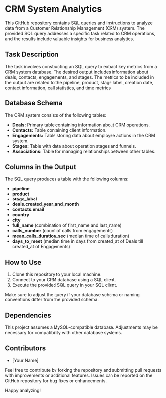 # CRM System Analytics

This GitHub repository contains SQL queries and instructions to analyze data from a Customer Relationship Management (CRM) system. The provided SQL query addresses a specific task related to CRM operations, and the results include valuable insights for business analytics.

## **Task Description**

The task involves constructing an SQL query to extract key metrics from a CRM system database. The desired output includes information about deals, contacts, engagements, and stages. The metrics to be included in the output are related to the pipeline, product, stage label, creation date, contact information, call statistics, and time metrics.

## **Database Schema**

The CRM system consists of the following tables:

- **Deals:** Primary table containing information about CRM operations.
- **Contacts:** Table containing client information.
- **Engagements:** Table storing data about employee actions in the CRM system.
- **Stages:** Table with data about operation stages and funnels.
- **Associations:** Table for managing relationships between other tables.

## **Columns in the Output**

The SQL query produces a table with the following columns:

- **pipeline**
- **product**
- **stage_label**
- **deals.created_year_and_month**
- **contacts.email**
- **country**
- **city**
- **full_name** (combination of first_name and last_name)
- **calls_number** (count of calls from engagements)
- **mean_calls_duration_sec** (median time of calls duration)
- **days_to_meet** (median time in days from created_at of Deals till created_at of Engagements)

## **How to Use**

1. Clone this repository to your local machine.
2. Connect to your CRM database using a SQL client.
3. Execute the provided SQL query in your SQL client.

Make sure to adjust the query if your database schema or naming conventions differ from the provided schema.

## **Dependencies**

This project assumes a MySQL-compatible database. Adjustments may be necessary for compatibility with other database systems.

## **Contributors**

- [Your Name]

Feel free to contribute by forking the repository and submitting pull requests with improvements or additional features. Issues can be reported on the GitHub repository for bug fixes or enhancements.

Happy analyzing!
